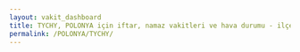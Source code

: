 ```yaml
---
layout: vakit_dashboard
title: TYCHY, POLONYA için iftar, namaz vakitleri ve hava durumu - ilçe/eyalet seç
permalink: /POLONYA/TYCHY/
---
```


<script type="text/javascript">
  var GLOBAL_COUNTRY = 'POLONYA';
  var GLOBAL_CITY = 'TYCHY';
  var GLOBAL_STATE = '';
  var lat = 72;
  var lon = 21;
</script>
